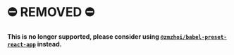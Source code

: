 # ⛔️ REMOVED ⛔️

**This is no longer supported, please consider using [`@zmzhoi/babel-preset-react-app`](https://github.com/zmzhoi/cra/blob/main/packages/babel-preset-react-app/README.md) instead.**